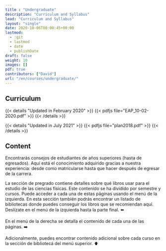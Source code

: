 ```yaml
---
title : "Undergraduate"
description: "Curriculum and Syllabus"
lead: "Curriculum and Syllabus"
layout: "single"
date: 2020-10-06T00:00:45+00:00
lastmod:
  - :git
  - lastmod
  - date
  - publishDate
draft: false
weight: 10
images: []
pdf: true
contributors: ["David"]
url: "/en/courses/undergraduate/"
---
```


## Curriculum

{{< details "Updated in February 2020" >}}
{{< pdfjs file="EAP_10-02-2020.pdf" >}}
{{< /details >}}

{{< details "Updated in July 2021" >}}
{{< pdfjs file="plan2018.pdf" >}}
{{< /details >}}

## Content

Encontrarás consejos de estudiantes de años superiores (hasta de egresados).
Aquí está el conocimiento adquirido gracias a nuestra experiencia: desde como
matricularse hasta que hacer después de egresar de la carrera.

La sección de pregrado contiene detalles sobre qué libros usar para el estudio
de las ciencias físicas. Este contenido se ha dividido por semestre y cursos.
Puede acceder a cada una de estas páginas usando el menú de la izquierda.
En esta sección también podrás encontrar un listado de bibliotecas donde puedes
conseguir los libros que se recomiendan aquí. Deslízate en el menú de la
izquierda hasta la parte final.
⬅️

En el menú de la derecha se detalla el contenido de cada una de las páginas.
➡️

Adicionalmente, puedes encontrar contenido adicional sobre cada curso en la
sección de bibliotecá del menú superior. ⬆️

